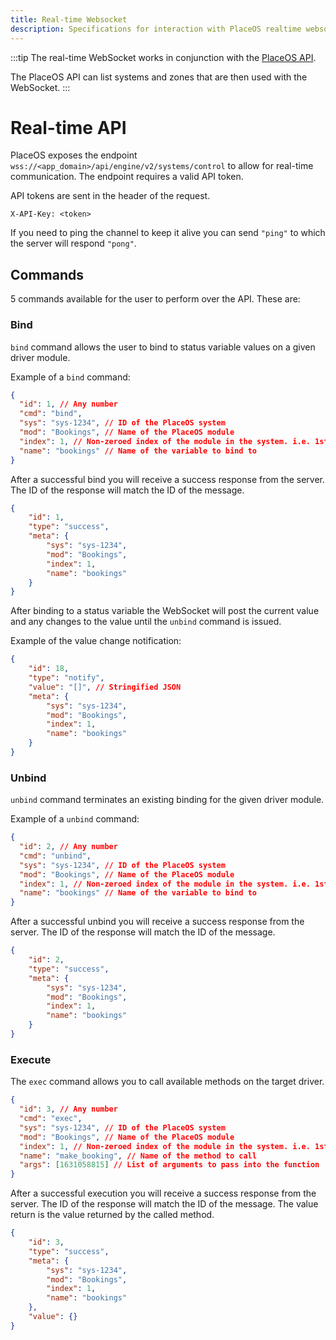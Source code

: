 ```yaml
---
title: Real-time Websocket
description: Specifications for interaction with PlaceOS realtime websocket
---
```


:::tip
The real-time WebSocket works in conjunction with the [PlaceOS API](api.md).

The PlaceOS API can list systems and zones that are then used with the WebSocket.
:::

# Real-time API

PlaceOS exposes the endpoint `wss://<app_domain>/api/engine/v2/systems/control` to allow for real-time communication.
The endpoint requires a valid API token.

API tokens are sent in the header of the request.

`X-API-Key: <token>`

If you need to ping the channel to keep it alive you can send `"ping"` to which the server will respond `"pong"`.

## Commands

5 commands available for the user to perform over the API.
These are:

### Bind

`bind` command allows the user to bind to status variable values on a given driver module.

Example of a `bind` command:

```json
{
  "id": 1, // Any number
  "cmd": "bind",
  "sys": "sys-1234", // ID of the PlaceOS system
  "mod": "Bookings", // Name of the PlaceOS module
  "index": 1, // Non-zeroed index of the module in the system. i.e. 1st index is 1
  "name": "bookings" // Name of the variable to bind to
}
```

After a successful bind you will receive a success response from the server.
The ID of the response will match the ID of the message.

```json
{
    "id": 1,
    "type": "success",
    "meta": {
        "sys": "sys-1234",
        "mod": "Bookings",
        "index": 1,
        "name": "bookings"
    }
}
```

After binding to a status variable the WebSocket will post the current 
value and any changes to the value until the `unbind` command is issued.

Example of the value change notification:

```json
{
    "id": 18,
    "type": "notify",
    "value": "[]", // Stringified JSON
    "meta": {
        "sys": "sys-1234",
        "mod": "Bookings",
        "index": 1,
        "name": "bookings"
    }
}
```

### Unbind

`unbind` command terminates an existing binding for the given driver module.

Example of a `unbind` command:

```json
{
  "id": 2, // Any number
  "cmd": "unbind",
  "sys": "sys-1234", // ID of the PlaceOS system
  "mod": "Bookings", // Name of the PlaceOS module
  "index": 1, // Non-zeroed index of the module in the system. i.e. 1st index is 1
  "name": "bookings" // Name of the variable to bind to
}
```

After a successful unbind you will receive a success response from the server.
The ID of the response will match the ID of the message.

```json
{
    "id": 2,
    "type": "success",
    "meta": {
        "sys": "sys-1234",
        "mod": "Bookings",
        "index": 1,
        "name": "bookings"
    }
}
```

### Execute

The `exec` command allows you to call available methods on the target driver.

```json
{
  "id": 3, // Any number
  "cmd": "exec",
  "sys": "sys-1234", // ID of the PlaceOS system
  "mod": "Bookings", // Name of the PlaceOS module
  "index": 1, // Non-zeroed index of the module in the system. i.e. 1st index is 1
  "name": "make_booking", // Name of the method to call
  "args": [1631058815] // List of arguments to pass into the function
}
```

After a successful execution you will receive a success response from the server.
The ID of the response will match the ID of the message.
The value return is the value returned by the called method.

```json
{
    "id": 3,
    "type": "success",
    "meta": {
        "sys": "sys-1234",
        "mod": "Bookings",
        "index": 1,
        "name": "bookings"
    },
    "value": {}
}
```